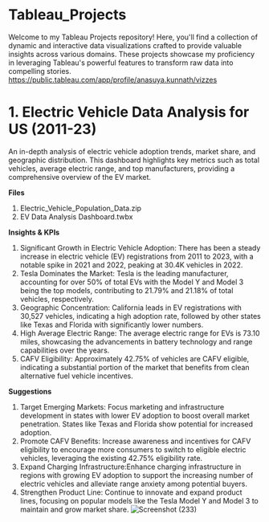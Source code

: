 # Tableau_Projects
Welcome to my Tableau Projects repository! Here, you'll find a collection of dynamic and interactive data visualizations crafted to provide valuable insights across various domains. These projects showcase my proficiency in leveraging Tableau's powerful features to transform raw data into compelling stories.
https://public.tableau.com/app/profile/anasuya.kunnath/vizzes

# 1. Electric Vehicle Data Analysis for US (2011-23)
An in-depth analysis of electric vehicle adoption trends, market share, and geographic distribution. This dashboard highlights key metrics such as total vehicles, average electric range, and top manufacturers, providing a comprehensive overview of the EV market.

**Files**
1. Electric_Vehicle_Population_Data.zip
2. EV Data Analysis Dashboard.twbx

**Insights & KPIs**
1. Significant Growth in Electric Vehicle Adoption: There has been a steady increase in electric vehicle (EV) registrations from 2011 to 2023, with a notable spike in 2021 and 2022, peaking at 30.4K vehicles in 2022.
2. Tesla Dominates the Market: Tesla is the leading manufacturer, accounting for over 50% of total EVs with the Model Y and Model 3 being the top models, contributing to 21.79% and 21.18% of total vehicles, respectively.
3. Geographic Concentration: California leads in EV registrations with 30,527 vehicles, indicating a high adoption rate, followed by other states like Texas and Florida with significantly lower numbers.
4. High Average Electric Range: The average electric range for EVs is 73.10 miles, showcasing the advancements in battery technology and range capabilities over the years.
5. CAFV Eligibility: Approximately 42.75% of vehicles are CAFV eligible, indicating a substantial portion of the market that benefits from clean alternative fuel vehicle incentives.

**Suggestions**
1. Target Emerging Markets: Focus marketing and infrastructure development in states with lower EV adoption to boost overall market penetration. States like Texas and Florida show potential for increased adoption.
2. Promote CAFV Benefits: Increase awareness and incentives for CAFV eligibility to encourage more consumers to switch to eligible electric vehicles, leveraging the existing 42.75% eligibility rate.
3. Expand Charging Infrastructure:Enhance charging infrastructure in regions with growing EV adoption to support the increasing number of electric vehicles and alleviate range anxiety among potential buyers.
4. Strengthen Product Line: Continue to innovate and expand product lines, focusing on popular models like the Tesla Model Y and Model 3 to maintain and grow market share.
![Screenshot (233)](https://github.com/user-attachments/assets/ef077832-fb18-420f-9331-86d263a567e9)
